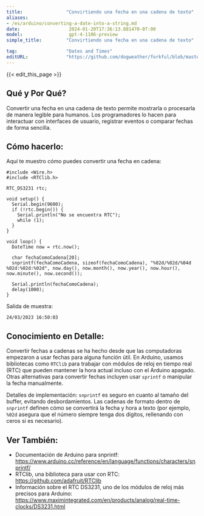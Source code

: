 ```yaml
---
title:                "Convirtiendo una fecha en una cadena de texto"
aliases:
- /es/arduino/converting-a-date-into-a-string.md
date:                  2024-01-20T17:36:13.881470-07:00
model:                 gpt-4-1106-preview
simple_title:         "Convirtiendo una fecha en una cadena de texto"

tag:                  "Dates and Times"
editURL:              "https://github.com/dogweather/forkful/blob/master/content/es/arduino/converting-a-date-into-a-string.md"
---
```


{{< edit_this_page >}}

## Qué y Por Qué?
Convertir una fecha en una cadena de texto permite mostrarla o procesarla de manera legible para humanos. Los programadores lo hacen para interactuar con interfaces de usuario, registrar eventos o comparar fechas de forma sencilla.

## Cómo hacerlo:
Aquí te muestro cómo puedes convertir una fecha en cadena:

```Arduino
#include <Wire.h>  
#include <RTClib.h>  

RTC_DS3231 rtc;

void setup() {
  Serial.begin(9600);
  if (!rtc.begin()) {
    Serial.println("No se encuentra RTC");
    while (1);
  }
}

void loop() {
  DateTime now = rtc.now();
  
  char fechaComoCadena[20];
  snprintf(fechaComoCadena, sizeof(fechaComoCadena), "%02d/%02d/%04d %02d:%02d:%02d", now.day(), now.month(), now.year(), now.hour(), now.minute(), now.second());

  Serial.println(fechaComoCadena);
  delay(1000);
}
```
Salida de muestra:
```
24/03/2023 16:50:03
```
## Conocimiento en Detalle:
Convertir fechas a cadenas se ha hecho desde que las computadoras empezaron a usar fechas para alguna función útil. En Arduino, usamos bibliotecas como `RTClib` para trabajar con módulos de reloj en tiempo real (RTC) que pueden mantener la hora actual incluso con el Arduino apagado. Otras alternativas para convertir fechas incluyen usar `sprintf` o manipular la fecha manualmente.

Detalles de implementación: `snprintf` es seguro en cuanto al tamaño del buffer, evitando desbordamientos. Las cadenas de formato dentro de `snprintf` definen cómo se convertirá la fecha y hora a texto (por ejemplo, `%02d` asegura que el número siempre tenga dos dígitos, rellenando con ceros si es necesario).

## Ver También:
- Documentación de Arduino para snprintf: https://www.arduino.cc/reference/en/language/functions/characters/snprintf/
- RTClib, una biblioteca para usar con RTC: https://github.com/adafruit/RTClib
- Información sobre el RTC DS3231, uno de los módulos de reloj más precisos para Arduino: https://www.maximintegrated.com/en/products/analog/real-time-clocks/DS3231.html
